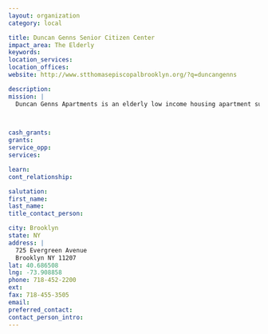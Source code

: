 ```yaml
---
layout: organization
category: local

title: Duncan Genns Senior Citizen Center
impact_area: The Elderly
keywords: 
location_services: 
location_offices: 
website: http://www.stthomasepiscopalbrooklyn.org/?q=duncangenns

description: 
mission: |
  Duncan Genns Apartments is an elderly low income housing apartment subsidized by the federal governments HUD (housing and urban development division). Duncan Genns Apartments is a participant of the Department of Housing and Urban Development (HUD) which operates a number of programs which provide both housing and supportive services for the elderly households.

  

cash_grants: 
grants: 
service_opp: 
services: 

learn: 
cont_relationship: 

salutation: 
first_name: 
last_name: 
title_contact_person: 

city: Brooklyn
state: NY
address: |
  725 Evergreen Avenue     
  Brooklyn NY 11207
lat: 40.686508
lng: -73.908858
phone: 718-452-2200
ext: 
fax: 718-455-3505
email: 
preferred_contact: 
contact_person_intro: 
---
```

